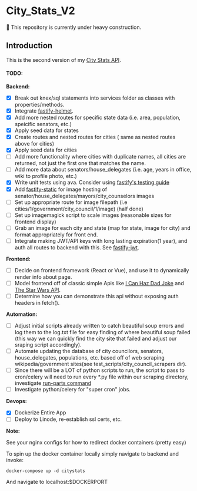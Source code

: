 # City_Stats_V2

:construction: This repository is currently under heavy construction.

## Introduction

This is the second version of my [City Stats API](https://citystats.xyz/states/).

#### TODO:

**Backend:**

-   [x] Break out knex/sql statements into services folder as classes with properties/methods.
-   [x] Integrate [fastify-helmet](https://github.com/fastify/fastify-helmet).
-   [x] Add more nested routes for specific state data (i.e. area, population, speicific senators, etc.)
-   [x] Apply seed data for states
-   [x] Create routes and nested routes for cities ( same as nested routes above for cities)
-   [x] Apply seed data for cities
-   [ ] Add more functionality where cities with duplicate names, all cities are returned, not just the first one that matches the name.
-   [ ] Add more data about senators/house_delegates (i.e. age, years in office, wiki to profile photo, etc.)
-   [x] Write unit tests using ava. Consider using [fastify's testing guide](https://fastify.dev/docs/latest/Guides/Testing)
-   [x] Add [fastify-static](https://github.com/fastify/fastify-static) for image hosting of senator/house_delegates/mayors/city_counselors images
-   [ ] Set up appropriate route for image filepath (i.e cities/1/government/city_council/1/image) (half done)
-   [ ] Set up imagemagick script to scale images (reasonable sizes for frontend display)
-   [ ] Grab an image for each city and state (map for state, image for city) and format appropriately for front end.
-   [ ] Integrate making JWT/API keys with long lasting expiration(1 year), and auth all routes to backend with this. See [fastify-jwt](https://github.com/fastify/fastify-jwt).

**Frontend:**

-   [ ] Decide on frontend framework (React or Vue), and use it to dynamically render info about page.
-   [ ] Model frontend off of classic simple Apis like [I Can Haz Dad Joke](https://icanhazdadjoke.com/) and [The Star Wars API](https://swapi.dev/).
-   [ ] Determine how you can demonstrate this api without exposing auth headers in fetch().

**Automation:**

-   [ ] Adjust initial scripts already written to catch beautiful soup errors and log them to the log.txt file for easy finding of where beautiful soup failed (this way we can quickly find the city site that failed and adjust our sraping script accordingly).
-   [ ] Automate updating the database of city councilors, senators, house_delegates, populations, etc. based off of web scraping wikipedia/government sites(see test_scripts/city_council_scrapers dir).
-   [ ] Since there will be a LOT of python scripts to run, the script to pass to cron/celery will need to run every \*.py file within our scraping directory, investigate [run-parts command](https://unix.stackexchange.com/questions/189118/sanely-run-all-scripts-in-a-directory)
-   [ ] Investigate python/celery for "super cron" jobs.

**Devops:**

-   [x] Dockerize Entire App
-   [ ] Deploy to Linode, re-establish ssl certs, etc.

**Note:**

See your nginx configs for how to redirect docker containers (pretty easy)

To spin up the docker container locally simply navigate to backend and invoke:

```
docker-compose up -d citystats
```

And navigate to localhost:$DOCKERPORT
